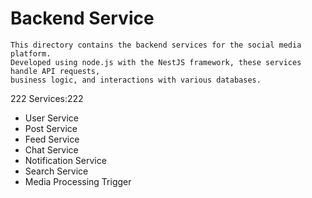 # Backend Service


    This directory contains the backend services for the social media platform.
    Developed using node.js with the NestJS framework, these services handle API requests,
    business logic, and interactions with various databases.

222 Services:222
- User Service
- Post Service
- Feed Service
- Chat Service
- Notification Service
- Search Service
- Media Processing Trigger
